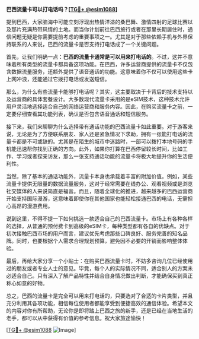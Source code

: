 **巴西流量卡可以打电话吗？[[TG💪+ @esim1088](https://t.me/s/esim1088)]**

提到巴西，大家脑海中可能立刻浮现出热情洋溢的桑巴舞、激情四射的足球比赛以及那片充满热带风情的土地。而当你计划前往巴西旅行或者在那里长期居住时，通信问题无疑是你需要提前考虑的重要事项之一。尤其是对于那些依赖手机与外界保持联系的人来说，巴西的流量卡是否支持打电话成了一个关键问题。

首先，让我们明确一点：**巴西的流量卡通常是可以用来打电话的**。不过，这并不意味着所有类型的流量卡都具备这项功能。在巴西，许多运营商提供的流量卡不仅包含数据流量服务，还额外提供了语音通话的功能。这意味着你不仅可以使用这些卡上网冲浪，还能通过它拨打电话或发送短信。

那么，为什么有些流量卡能够打电话呢？其实，这主要取决于卡背后的技术支持以及运营商的具体套餐设计。大多数现代流量卡采用的是eSIM技术，这种技术允许用户灵活地选择适合自己的网络运营商和服务内容。因此，在购买流量卡之前，一定要仔细查看其功能列表，确认是否包含语音通话和短信服务。

接下来，我们来聊聊为什么选择带有通话功能的巴西流量卡如此重要。对于游客来说，无论是为了方便联系朋友、家人还是紧急情况下求助，拥有一张能打电话的流量卡都是不可或缺的。尤其是在陌生的城市中迷路时，一部可以拨打本地号码的手机能迅速帮你找到正确的方向。此外，如果你打算在巴西停留较长时间，比如工作、学习或者探亲访友，那么一张支持通话功能的流量卡将极大地提升你的生活便利性。

当然，除了基本的通话功能外，流量卡本身也承载着丰富的附加价值。例如，某些流量卡提供无限量的数据流量服务，这对于经常需要在线办公、观看视频或是浏览社交媒体的人来说简直是福音。而且，随着全球化的推进，越来越多的巴西运营商开始支持国际漫游，这意味着即使你在其他国家也能轻松接通巴西的电话，无需担心高昂的漫游费用。

说到这里，不得不提一下如何挑选一款适合自己的巴西流量卡。市场上有各种各样的选择，从普通的预付费卡到高级的eSIM卡，每种类型都有各自的优缺点。对于初次接触巴西市场的用户而言，建议优先考虑那些口碑良好、服务完善的知名品牌。同时，也要根据个人需求合理规划预算，避免因不必要的开销而影响整体体验。

最后，再给大家分享一个小贴士：在购买巴西流量卡时，不妨多咨询几位已经使用过的朋友或者专业人士的意见。毕竟，每个人的实际情况不同，适合别人的方案未必适合自己。只有深入了解产品特性并结合自身情况做出判断，才能确保买到真正称心如意的好物。

总之，巴西的流量卡是完全可以用来打电话的，只要选对了合适的卡片类型，并且充分利用其各项功能，相信每位使用者都能享受到便捷高效的通信体验。希望本文的内容对你有所帮助，无论你是即将踏上巴西之旅的新手，还是已经在当地生活的老手，都可以从中获得有价值的参考信息。祝大家旅途愉快！

[[TG💪+ @esim1088](https://t.me/s/esim1088) ![Image](https://i.postimg.cc/4NQfJmqS/Snipaste-2025-05-13-00-14-12.png)]
